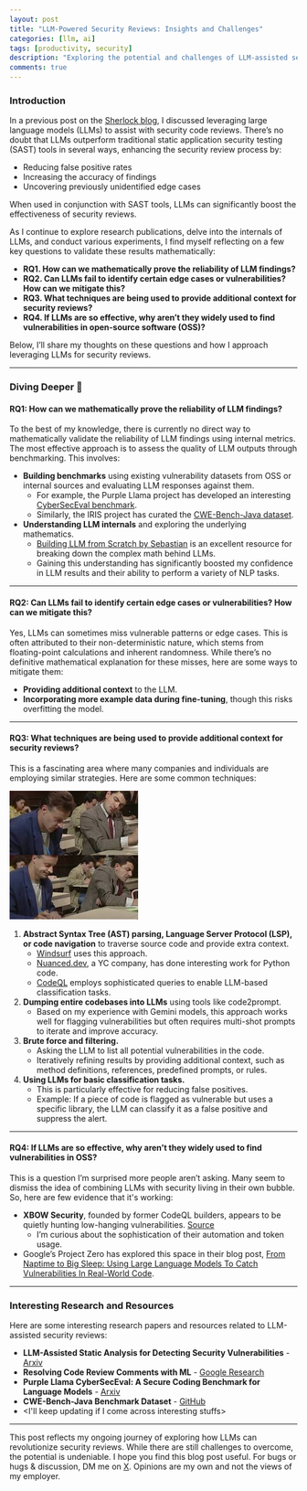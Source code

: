 ```yaml
---
layout: post
title: "LLM-Powered Security Reviews: Insights and Challenges"
categories: [llm, ai]
tags: [productivity, security]
description: "Exploring the potential and challenges of LLM-assisted security reviews"
comments: true
---
```


### Introduction

In a previous post on the [Sherlock blog](https://shivasurya.me/security-reviews/sast/2024/06/27/automate-security-code-reviews-with-cody-ai.html), I discussed leveraging large language models (LLMs) to assist with security code reviews. There’s no doubt that LLMs outperform traditional static application security testing (SAST) tools in several ways, enhancing the security review process by:

- Reducing false positive rates  
- Increasing the accuracy of findings  
- Uncovering previously unidentified edge cases  

When used in conjunction with SAST tools, LLMs can significantly boost the effectiveness of security reviews.

As I continue to explore research publications, delve into the internals of LLMs, and conduct various experiments, I find myself reflecting on a few key questions to validate these results mathematically:

- **RQ1. How can we mathematically prove the reliability of LLM findings?**
- **RQ2. Can LLMs fail to identify certain edge cases or vulnerabilities? How can we mitigate this?**
- **RQ3. What techniques are being used to provide additional context for security reviews?**
- **RQ4. If LLMs are so effective, why aren’t they widely used to find vulnerabilities in open-source software (OSS)?**

Below, I’ll share my thoughts on these questions and how I approach leveraging LLMs for security reviews.

---

### Diving Deeper 🤿

#### RQ1: How can we mathematically prove the reliability of LLM findings?

To the best of my knowledge, there is currently no direct way to mathematically validate the reliability of LLM findings using internal metrics. The most effective approach is to assess the quality of LLM outputs through benchmarking. This involves:

- **Building benchmarks** using existing vulnerability datasets from OSS or internal sources and evaluating LLM responses against them.  
    - For example, the Purple Llama project has developed an interesting [CyberSecEval benchmark](https://arxiv.org/abs/2312.04724).  
    - Similarly, the IRIS project has curated the [CWE-Bench-Java dataset](https://github.com/iris-sast/cwe-bench-java).  
- **Understanding LLM internals** and exploring the underlying mathematics.  
    - [Building LLM from Scratch by Sebastian](https://www.manning.com/books/build-a-large-language-model-from-scratch) is an excellent resource for breaking down the complex math behind LLMs.  
    - Gaining this understanding has significantly boosted my confidence in LLM results and their ability to perform a variety of NLP tasks.

---

#### RQ2: Can LLMs fail to identify certain edge cases or vulnerabilities? How can we mitigate this?

Yes, LLMs can sometimes miss vulnerable patterns or edge cases. This is often attributed to their non-deterministic nature, which stems from floating-point calculations and inherent randomness. While there’s no definitive mathematical explanation for these misses, here are some ways to mitigate them:

- **Providing additional context** to the LLM.  
- **Incorporating more example data during fine-tuning**, though this risks overfitting the model.  

---

#### RQ3: What techniques are being used to provide additional context for security reviews?

This is a fascinating area where many companies and individuals are employing similar strategies. Here are some common techniques:

![mr-bean](/assets/media/mr-bean-copying-meme.jpg)

1. **Abstract Syntax Tree (AST) parsing, Language Server Protocol (LSP), or code navigation** to traverse source code and provide extra context.  
    - [Windsurf](https://codeium.com/blog/using-code-syntax-parsing-for-generative-ai) uses this approach.  
    - [Nuanced.dev](https://www.nuanced.dev/blog/initial-launch), a YC company, has done interesting work for Python code.  
    - [CodeQL](https://github.com/github/codeql/tree/main/java/ql/automodel/src) employs sophisticated queries to enable LLM-based classification tasks.  
2. **Dumping entire codebases into LLMs** using tools like code2prompt.  
    - Based on my experience with Gemini models, this approach works well for flagging vulnerabilities but often requires multi-shot prompts to iterate and improve accuracy.  
3. **Brute force and filtering.**  
    - Asking the LLM to list all potential vulnerabilities in the code.  
    - Iteratively refining results by providing additional context, such as method definitions, references, predefined prompts, or rules.  
4. **Using LLMs for basic classification tasks.**  
    - This is particularly effective for reducing false positives.  
    - Example: If a piece of code is flagged as vulnerable but uses a specific library, the LLM can classify it as a false positive and suppress the alert.

---

#### RQ4: If LLMs are so effective, why aren’t they widely used to find vulnerabilities in OSS?

This is a question I’m surprised more people aren’t asking. Many seem to dismiss the idea of combining LLMs with security living in their own bubble. So, here are few evidence that it's working:

- **XBOW Security**, founded by former CodeQL builders, appears to be quietly hunting low-hanging vulnerabilities. [Source](https://github.com/advisories?query=credit%3Axbow-security)  
    - I’m curious about the sophistication of their automation and token usage.  
- Google’s Project Zero has explored this space in their blog post, [From Naptime to Big Sleep: Using Large Language Models To Catch Vulnerabilities In Real-World Code](https://googleprojectzero.blogspot.com/2024/10/from-naptime-to-big-sleep.html).  

---

### Interesting Research and Resources

Here are some interesting research papers and resources related to LLM-assisted security reviews:

- **LLM-Assisted Static Analysis for Detecting Security Vulnerabilities** - [Arxiv](https://arxiv.org/abs/2405.17238)  
- **Resolving Code Review Comments with ML** - [Google Research](https://research.google/blog/resolving-code-review-comments-with-ml/)  
- **Purple Llama CyberSecEval: A Secure Coding Benchmark for Language Models** - [Arxiv](https://arxiv.org/abs/2312.04724)  
- **CWE-Bench-Java Benchmark Dataset** - [GitHub](https://github.com/iris-sast/cwe-bench-java)
- <I'll keep updating if I come across interesting stuffs>  

---

This post reflects my ongoing journey of exploring how LLMs can revolutionize security reviews. While there are still challenges to overcome, the potential is undeniable. I hope you find this blog post useful. For bugs or hugs & discussion, DM me on [X](https://x.com/sshivasurya). Opinions are my own and not the views of my employer.